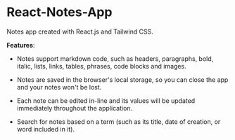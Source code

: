 # React-Notes-App
Notes app created with React.js and Tailwind CSS. 

**Features**: 
- Notes support markdown code, such as headers, paragraphs, bold, italic, lists, links, tables, phrases, code blocks and images.

- Notes are saved in the browser's local storage, so you can close the app and your notes won't be lost.

- Each note can be edited in-line and its values will be updated immediately throughout the application.

- Search for notes based on a term (such as its title, date of creation, or word included in it).

